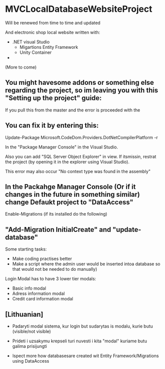 # MVCLocalDatabaseWebsiteProject
Will be renewed from time to time and updated

And electronic shop local website written with:
- .NET visual Studio 
    * Migartions Entity Framework
    * Unity Container
- 
(More to come)

You might havesome addons or something else regarding the project, so im leaving you with this "Setting up the project" guide:
--
If you pull this from the master and the error is proceeded with the 

  You can fix it by entering this:
  --
  Update-Package Microsoft.CodeDom.Providers.DotNetCompilerPlatform -r

  In the "Package Manager Console" in the Visual Studio.

  Also you can add "SQL Server Object Explorer" in view. If itsmissin, restrat the project (by opening it in the explorer using Visual    Studio).



This error may also occur
"No context type was found in the assembly"

In the Packahge Manager Console (Or if it changes in the future in something similar) change Defaukt project to "DataAccess"
--
Enable-Migrations (if its installed do the following)

"Add-Migration InitialCreate"        and            "update-database"
--

Some starting tasks:
- Make coding practises better
- Make a script where the admin user would be inserted intoa database so that would not be needed to do manually)

Login Modal has to have 3 lower tier modals:
- Basic info modal 
- Adress information modal
- Credit card information modal

[Lithuanian]
--
- Padaryti modal sistema, kur login but sudarytas is modalu, kurie butu (visible/not visible)
- Prideti i uzsakymu krepseli turi nuvesti i kita "modal" kuriame butu galima prisijungti


- Ispect more how databasesare created wit Entity Framework/Migrations using DataAccess



